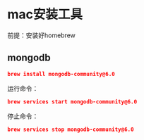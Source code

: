 # mac安装工具
前提：安装好homebrew

## mongodb
```json
brew install mongodb-community@6.0
```

运行命令：
```json
brew services start mongodb-community@6.0
```

停止命令：
```json
brew services stop mongodb-community@6.0
```



